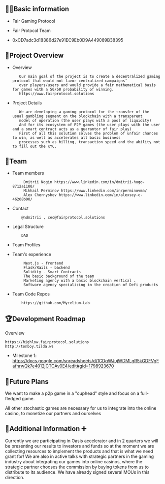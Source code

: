 ## 🧑‍💻Basic information

- Fair Gaming Protocol

- Fair Protocol Team

- 0xCD7adc3d18386d27e91EC9Eb0D9A449089B38395

## 🎯Project Overview

 - Overview
          
          Our main goal of the project is to create a decentralized gaming protocol that would not favor centralized campaigns’ 
          over players/users and would provide a fair mathematical basis for games with a 50/50 probability of winning.
          https://www.fairprotocol.solutions


 - Project Details
          
          We are developing a gaming protocol for the transfer of the usual gambling segment on the blockchain with a transparent 
          model of operation (the user plays with a pool of liquidity) 
          And for its ecosystem of P2P games (the user plays with the user and a smart contract acts as a guarantor of fair play)
          First of all this solution solves the problem of unfair chances to win, as well as accelerates all basic business 
          processes such as billing, transaction speed and the ability not to fill out the KYC.

## 👥Team 

- Team members
         
           Dmitrii Nogin https://www.linkedin.com/in/dmitrii-hugo-8712a1100/
           Mikhail Perminov https://www.linkedin.com/in/perminovma/
           Alex Chernyshev https://www.linkedin.com/in/alexsey-c-46208b90/

- Contact
         
          @ndmitrii , ceo@fairprotocol.solutions

- Legal Structure
         
          DAO

- Team Profiles

- Team's experience
         
           Next.js - frontend
           Flask/Rails - backend
           Solidity - Smart Contracts
           The basic background of the team
           Marketing agency with a basic blockchain vertical .
           Software agency specializing in the creation of Defi products

- Team Code Repos
         
          https://github.com/Mycelium-Lab

## 🏆Development Roadmap

 Overview

    https://highlow.fairprotocol.solutions
    http://tonboy.tilda.ws

- Milestone 1:
    https://docs.google.com/spreadsheets/d/1CDqWJujWDMLgR5kGDFVgFafnrwQk7e4012jCTCAv0E4/edit#gid=1798923670


## 📡Future Plans

   We want to make a p2p game in a "cuphead" style and focus on a full-fledged game. 

   All other stochastic games are necessary for us to integrate into the online casino, to monetize our partners and ourselves    


## 🙋Additional Information ➕
      
Currently we are participating in Oasis accelerator and in 2 quarters we will be presenting our results to investors and funds 
so at the moment we are collecting resources to implement the products and that is what we need grant for!
We are also in active talks with strategic partners in the gaming industry about integrating our games into online casinos, 
where the strategic partner chooses the commission by buying tokens from us to distribute to its audience. We have already 
signed several MOUs in this direction.
